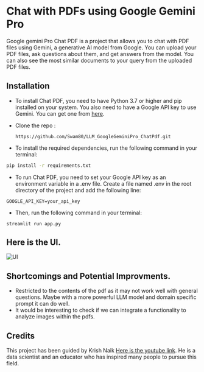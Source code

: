 # Chat with PDFs using Google Gemini Pro

Google gemini Pro Chat PDF is a project that allows you to chat with PDF files using Gemini, a generative AI model from Google. You can upload your PDF files, ask questions about them, and get answers from the model.
You can also see the most similar documents to your query from the uploaded PDF files.

## Installation

* To install Chat PDF, you need to have Python 3.7 or higher and pip installed on your system. You also need to have a Google API key to use Gemini. You can get one from [here](https://deepmind.google/technologies/gemini/#build-with-gemini).

* Clone the repo :
  ```
  https://github.com/Swam80/LLM_GoogleGeminiPro_ChatPdf.git
  ```
  
* To install the required dependencies, run the following command in your terminal:

```bash
pip install -r requirements.txt
```

* To run Chat PDF, you need to set your Google API key as an environment variable in a .env file. Create a file named .env in the root directory of the project and add the following line:

```
GOOGLE_API_KEY=your_api_key
```
* Then, run the following command in your terminal:
```
streamlit run app.py
```

## Here is the UI.
![UI](https://github.com/Swam80/LLM_GoogleGeminiPro_ChatPdf/assets/42047546/5cc1ef3a-b4aa-43f0-920f-4ba8e1d4f32e)

## Shortcomings and Potential Improvments.
* Restricted to the contents of the pdf as it may not work well with general questions. Maybe with a more powerful LLM model and domain specific prompt it can do well.
* It would be interesting to check if we can integrate a functionality to analyze images within the pdfs.

## Credits
This project has been guided by Krish Naik [Here is the youtube link](https://www.youtube.com/@krishnaik06). He is a data scientist and an educator who has inspired many people to pursue this field.
